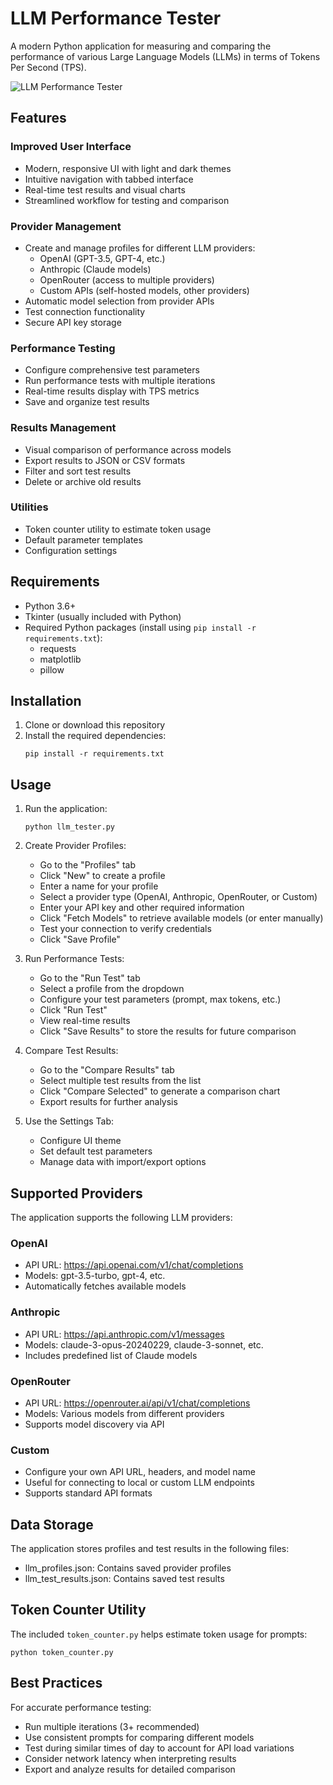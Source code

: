 # LLM Performance Tester

A modern Python application for measuring and comparing the performance of various Large Language Models (LLMs) in terms of Tokens Per Second (TPS).

![LLM Performance Tester](screenshot.png)

## Features

### Improved User Interface
- Modern, responsive UI with light and dark themes
- Intuitive navigation with tabbed interface
- Real-time test results and visual charts
- Streamlined workflow for testing and comparison

### Provider Management
- Create and manage profiles for different LLM providers:
  - OpenAI (GPT-3.5, GPT-4, etc.)
  - Anthropic (Claude models)
  - OpenRouter (access to multiple providers)
  - Custom APIs (self-hosted models, other providers)
- Automatic model selection from provider APIs
- Test connection functionality
- Secure API key storage

### Performance Testing
- Configure comprehensive test parameters
- Run performance tests with multiple iterations
- Real-time results display with TPS metrics
- Save and organize test results

### Results Management
- Visual comparison of performance across models
- Export results to JSON or CSV formats
- Filter and sort test results
- Delete or archive old results

### Utilities
- Token counter utility to estimate token usage
- Default parameter templates
- Configuration settings

## Requirements

- Python 3.6+
- Tkinter (usually included with Python)
- Required Python packages (install using `pip install -r requirements.txt`):
  - requests
  - matplotlib
  - pillow

## Installation

1. Clone or download this repository
2. Install the required dependencies:
   ```
   pip install -r requirements.txt
   ```

## Usage

1. Run the application:
   ```
   python llm_tester.py
   ```

2. Create Provider Profiles:
   - Go to the "Profiles" tab
   - Click "New" to create a profile
   - Enter a name for your profile
   - Select a provider type (OpenAI, Anthropic, OpenRouter, or Custom)
   - Enter your API key and other required information
   - Click "Fetch Models" to retrieve available models (or enter manually)
   - Test your connection to verify credentials
   - Click "Save Profile"

3. Run Performance Tests:
   - Go to the "Run Test" tab
   - Select a profile from the dropdown
   - Configure your test parameters (prompt, max tokens, etc.)
   - Click "Run Test"
   - View real-time results
   - Click "Save Results" to store the results for future comparison

4. Compare Test Results:
   - Go to the "Compare Results" tab
   - Select multiple test results from the list
   - Click "Compare Selected" to generate a comparison chart
   - Export results for further analysis

5. Use the Settings Tab:
   - Configure UI theme
   - Set default test parameters
   - Manage data with import/export options

## Supported Providers

The application supports the following LLM providers:

### OpenAI
- API URL: https://api.openai.com/v1/chat/completions
- Models: gpt-3.5-turbo, gpt-4, etc.
- Automatically fetches available models

### Anthropic
- API URL: https://api.anthropic.com/v1/messages
- Models: claude-3-opus-20240229, claude-3-sonnet, etc.
- Includes predefined list of Claude models

### OpenRouter
- API URL: https://openrouter.ai/api/v1/chat/completions
- Models: Various models from different providers
- Supports model discovery via API

### Custom
- Configure your own API URL, headers, and model name
- Useful for connecting to local or custom LLM endpoints
- Supports standard API formats

## Data Storage

The application stores profiles and test results in the following files:
- llm_profiles.json: Contains saved provider profiles
- llm_test_results.json: Contains saved test results

## Token Counter Utility

The included `token_counter.py` helps estimate token usage for prompts:
```
python token_counter.py
```

## Best Practices

For accurate performance testing:
- Run multiple iterations (3+ recommended)
- Use consistent prompts for comparing different models
- Test during similar times of day to account for API load variations
- Consider network latency when interpreting results
- Export and analyze results for detailed comparison